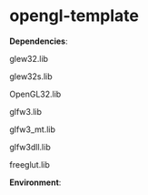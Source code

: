 # opengl-template

**Dependencies**:

glew32.lib

glew32s.lib

OpenGL32.lib

glfw3.lib

glfw3_mt.lib

glfw3dll.lib

freeglut.lib



**Environment**: